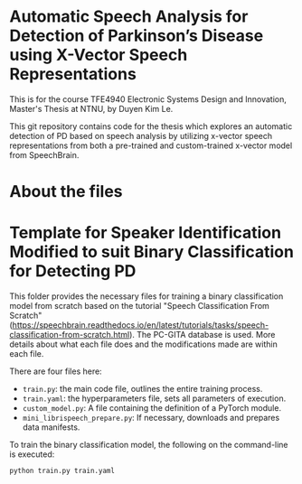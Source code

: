 # Automatic Speech Analysis for Detection of Parkinson’s Disease using X-Vector Speech Representations

This is for the course TFE4940 Electronic Systems Design and Innovation, Master's Thesis at NTNU, by Duyen Kim Le.

This git repository contains code for the thesis which explores an automatic detection of PD based on speech analysis by utilizing x-vector speech representations from both a pre-trained and custom-trained x-vector model from SpeechBrain.

# About the files

# Template for Speaker Identification Modified to suit Binary Classification for Detecting PD

This folder provides the necessary files for training a binary classification model from scratch based on the tutorial 
"Speech Classification From Scratch" (https://speechbrain.readthedocs.io/en/latest/tutorials/tasks/speech-classification-from-scratch.html).
The PC-GITA database is used. More details about what each file does and the modifications made are within each file.

There are four files here:
* `train.py`: the main code file, outlines the entire training process.
* `train.yaml`: the hyperparameters file, sets all parameters of execution.
* `custom_model.py`: A file containing the definition of a PyTorch module.
* `mini_librispeech_prepare.py`: If necessary, downloads and prepares data manifests.

To train the binary classification model, the following on the command-line is executed:

```bash
python train.py train.yaml
```
